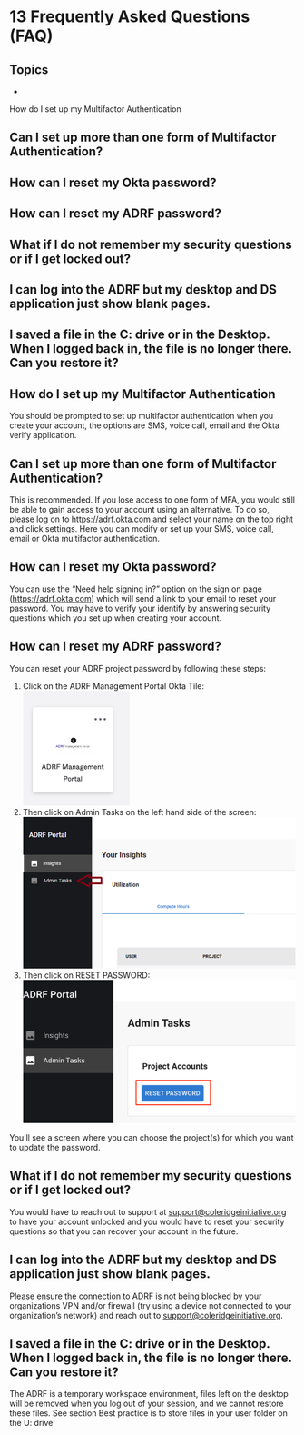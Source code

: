 # 13 Frequently Asked Questions (FAQ)

## Topics
- 

How do I set up my Multifactor Authentication
## Can I set up more than one form of Multifactor Authentication?
## How can I reset my Okta password?
## How can I reset my ADRF password?
## What if I do not remember my security questions or if I get locked out?
## I can log into the ADRF but my desktop and DS application just show blank pages.
## I saved a file in the C: drive or in the Desktop. When I logged back in, the file is no longer there. Can you restore it?

## How do I set up my Multifactor Authentication
You should be prompted to set up multifactor authentication when you create your account, the options are SMS, voice call, email and the Okta verify application.

## Can I set up more than one form of Multifactor Authentication?
This is recommended. If you lose access to one form of MFA, you would still be able to gain access to your account using an alternative. To do so, please log on to https://adrf.okta.com and select your name on the top right and click settings. Here you can modify or set up your SMS, voice call, email or Okta multifactor authentication.

## How can I reset my Okta password?
You can use the “Need help signing in?” option on the sign on page (https://adrf.okta.com) which will send a link to your email to reset your password. You may have to verify your identify by answering security questions which you set up when creating your account.

## How can I reset my ADRF password?
You can reset your ADRF project password by following these steps:

1. Click on the ADRF Management Portal Okta Tile:
![ADRF Management Portal Icon](mp_icon.png)
2. Then click on Admin Tasks on the left hand side of the screen:
![Admin Tasks](admin_tasks.png)
3. Then click on RESET PASSWORD:
![Reset Password](reset_password.png)

You’ll see a screen where you can choose the project(s) for which you want to update the password.

## What if I do not remember my security questions or if I get locked out?

You would have to reach out to support at support@coleridgeinitiative.org to have your account unlocked and you would have to reset your security questions so that you can recover your account in the future.

## I can log into the ADRF but my desktop and DS application just show blank pages.

Please ensure the connection to ADRF is not being blocked by your organizations VPN and/or firewall (try using a device not connected to your organization’s network) and reach out to [support@coleridgeinitiative.org](mailto:support@coleridgeinitiative.org).

## I saved a file in the C: drive or in the Desktop. When I logged back in, the file is no longer there. Can you restore it?

The ADRF is a temporary workspace environment, files left on the desktop will be removed when you log out of your session, and we cannot restore these files. See section  Best practice is to store files in your user folder on the U: drive
